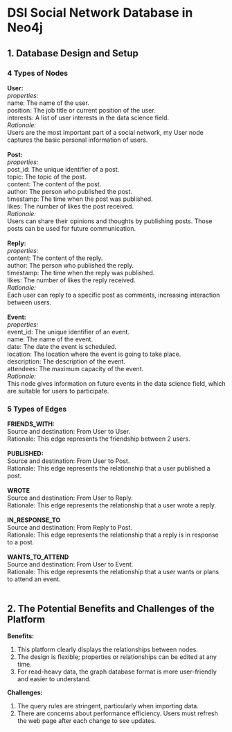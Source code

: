 # DSI Social Network Database in Neo4j

## 1. Database Design and Setup
### 4 Types of Nodes
**User:** <br>
*properties:* <br>
name: The name of the user. <br>
position: The job title or current position of the user. <br>
interests: A list of user interests in the data science field. <br>
*Rationale:*  <br>
Users are the most important part of a social network, my User node captures the basic personal information of users. <br>
<br>
**Post:** <br>
*properties:* <br>
post_id: The unique identifier of a post. <br>
topic: The topic of the post. <br>
content: The content of the post. <br>
author: The person who published the post. <br>
timestamp: The time when the post was published. <br>
likes: The number of likes the post received. <br>
*Rationale:* <br>
Users can share their opinions and thoughts by publishing posts. Those posts can be used for future communication. <br>
<br>
**Reply:** <br>
*properties:* <br>
content: The content of the reply. <br>
author: The person who published the reply. <br>
timestamp: The time when the reply was published. <br>
likes: The number of likes the reply received. <br>
*Rationale:* <br>
Each user can reply to a specific post as comments, increasing interaction between users. <br>
<br>
**Event:** <br>
*properties:* <br>
event_id: The unique identifier of an event. <br>
name: The name of the event. <br>
date: The date the event is scheduled. <br>
location: The location where the event is going to take place. <br>
description: The description of the event. <br>
attendees: The maximum capacity of the event. <br>
*Rationale:* <br>
This node gives information on future events in the data science field, which are suitable for users to participate. <br>

### 5 Types of Edges
**FRIENDS_WITH:** <BR>
Source and destination: From User to User. <br>
Rationale: This edge represents the friendship between 2 users. <br>
<br>
**PUBLISHED:** <br>
Source and destination: From User to Post. <br>
Rationale: This edge represents the relationship that a user published a post. <br> 
<br>
**WROTE** <br>
Source and destination: From User to Reply. <br>
Rationale: This edge represents the relationship that a user wrote a reply. <br>
<br>
**IN_RESPONSE_TO** <br>
Source and destination: From Reply to Post. <br>
Rationale: This edge represents the relationship that a reply is in response to a post. <br>
<br>
**WANTS_TO_ATTEND** <br>
Source and destination: From User to Event. <br>
Rationale: This edge represents the relationship that a user wants or plans to attend an event. <br>
<br>

## 2. The Potential Benefits and Challenges of the Platform
**Benefits:** <br>
1. This platform clearly displays the relationships between nodes.
2. The design is flexible; properties or relationships can be edited at any time.
3. For read-heavy data, the graph database format is more user-friendly and easier to understand. <br>

**Challenges:** <br>
1. The query rules are stringent, particularly when importing data.
2. There are concerns about performance efficiency. Users must refresh the web page after each change to see updates.











